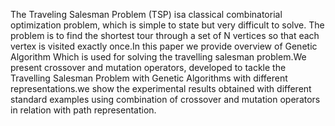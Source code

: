 The Traveling Salesman Problem (TSP) isa classical combinatorial optimization problem, which is simple to state but very difficult to solve. The problem is to find the shortest tour through a set of N vertices so that each vertex is visited exactly once.In this paper we provide overview of
Genetic Algorithm Which is used for solving the travelling salesman problem.We present crossover and mutation operators, developed to tackle the Travelling Salesman Problem with Genetic Algorithms with different representations.we show the experimental results obtained with different standard examples using combination of crossover and mutation operators in relation with path representation.
